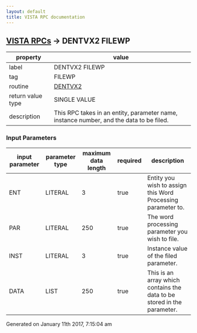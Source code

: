 ```yaml
---
layout: default
title: VISTA RPC documentation
---
```




## [VISTA RPCs](TableOfContent.md) &#8594; DENTVX2 FILEWP 

 property | value 
--- | --- 
 label | DENTVX2 FILEWP
 tag | FILEWP
 routine | [DENTVX2](http://code.osehra.org/dox/Routine_DENTVX2_source.html)
 return value type | SINGLE VALUE
 description | This RPC takes in an entity, parameter name, instance number, and the data to be filed.  

### Input Parameters

| input parameter | parameter type | maximum data length | required | description | 
| --- | --- | --- | --- | --- | 
| ENT | LITERAL | 3 | true | Entity you wish to assign this Word Processing parameter to. | 
| PAR | LITERAL | 250 | true | The word processing parameter you wish to file. | 
| INST | LITERAL | 3 | true | Instance value of the filed parameter. | 
| DATA | LIST | 250 | true | This is an array which contains the data to be stored in the parameter. | 




 Generated on January 11th 2017, 7:15:04 am